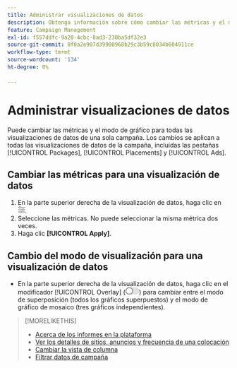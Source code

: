 ```yaml
---
title: Administrar visualizaciones de datos
description: Obtenga información sobre cómo cambiar las métricas y el modo de visualización para las visualizaciones de datos.
feature: Campaign Management
exl-id: f557ddfc-9a20-4cbc-8ad3-230ba5df32e3
source-git-commit: 0f0a2e907d39900968b29c3b59c8034b604911ce
workflow-type: tm+mt
source-wordcount: '134'
ht-degree: 0%

---
```


# Administrar visualizaciones de datos

Puede cambiar las métricas y el modo de gráfico para todas las visualizaciones de datos de una sola campaña. Los cambios se aplican a todas las visualizaciones de datos de la campaña, incluidas las pestañas [!UICONTROL Packages], [!UICONTROL Placements] y [!UICONTROL Ads].

## Cambiar las métricas para una visualización de datos

1. En la parte superior derecha de la visualización de datos, haga clic en ![Configuración](/help/dsp/assets/settings-chart.png).
1. Seleccione las métricas.
No puede seleccionar la misma métrica dos veces.
1. Haga clic **[!UICONTROL Apply]**.

## Cambio del modo de visualización para una visualización de datos

* En la parte superior derecha de la visualización de datos, haga clic en el modificador [!UICONTROL Overlay] (![Overlay switch](/help/dsp/assets/overlay.png)) para cambiar entre el modo de superposición (todos los gráficos superpuestos) y el modo de gráfico de mosaico (tres gráficos independientes).

>[!MORELIKETHIS]
>
>* [Acerca de los informes en la plataforma](campaign-reports-about.md)
>* [Ver los detalles de sitios, anuncios y frecuencia de una colocación](placement-details-view.md)
>* [Cambiar la vista de columna](column-view-change.md)
>* [Filtrar datos de campaña](campaign-data-filter.md)

